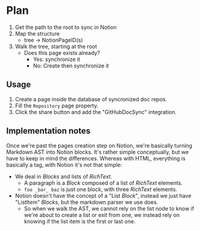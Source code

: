 # Plan

1. Get the path to the root to sync in Notion
2. Map the structure 
    - tree -> NotionPageID(s)
3. Walk the tree, starting at the root
    - Does this page exists already? 
        - Yes: synchronize it 
        - No: Create then synchronize it


## Usage

1. Create a page inside the database of syncronized doc repos.
2. Fill the `Repository` page property.
3. Click the share button and add the "GitHubDocSync" integration.

## Implementation notes

Once we're past the pages creation step on Notion, we're basically turning Markdown AST into Notion blocks. It's rather simple conceptually, but we have to 
keep in mind the differences. Whereas with HTML, everything is basically a tag, with Notion it's not that simple: 

- We deal in _Blocks_ and lists of _RichText_. 
    - A paragraph is a _Block_ composed of a list of _RichText_ elements.
    - `foo _bar_ baz` is just one block, with three _RichText_ elements.
- Notion doesn't have the concept of a "List _Block_", instead we just have "ListItem" _Blocks_, but the markdown parser we use does. 
    - So when we walk the AST, we cannot rely on the list node to know if we're about to create a list or exit from one, we instead rely on knowing if the list item is the first or last one.
